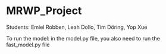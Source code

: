 # MRWP_Project
Students: Emiel Robben, Leah Dollo, Tim Döring, Yop Xue

To run the model:
in the model.py file, you also need to run the fast_model.py file
